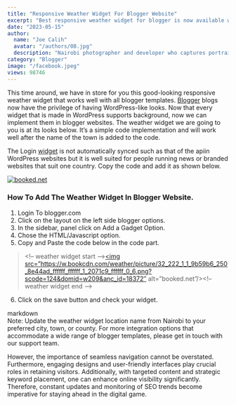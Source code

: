 ```yaml
---
title: "Responsive Weather Widget For Blogger Website"
excerpt: "Best responsive weather widget for blogger is now available with tutorial on how to add the widget to blogger widget layout sidebar section."
date: "2023-05-15"
author:
  name: "Joe Calih"
  avatar: "/authors/08.jpg"
  description: "Nairobi photographer and developer who captures portraiture, landscapes, weddings, and photo studios."
category: "Blogger"
image: "/facebook.jpeg"
views: 98746
---
```




This time around, we have in store for you this good-looking responsive weather widget that works well with all blogger templates. [Blogger](https://joecalih.co.ke/how-to-create-a-professional-blogger-website/) blogs now have the privilege of having WordPress-like looks. Now that every widget that is made in WordPress supports background, now we can implement them in blogger websites. The weather widget we are going to you is at its looks below. It’s a simple code implementation and will work well after the name of the town is added to the code.

The Login [widget](https://joecalih.co.ke/responsive-newsletter-email-subscription-blogger-widgets/) is not automatically synced such as that of the apiin WordPress websites but it is well suited for people running news or branded websites that suit one country. Copy the code and add it as shown below.

[![booked.net](https://i0.wp.com/w.bookcdn.com/weather/picture/32_222_1_1_9b59b6_250_8e44ad_ffffff_ffffff_1_2071c9_ffffff_0_6.png?w=788&ssl=1)](http://www.booked.net/weather/nairobi-222)

### How To Add The Weather Widget In Blogger Website.

1. Login To blogger.com  
2. Click on the layout on the left side blogger options.  
3. In the sidebar, panel click on Add a Gadget Option.  
4. Chose the HTML/Javascript option.  
5. Copy and Paste the code below in the code part.

> <!– weather widget start –><a target=”_blank” href=”http://www.booked.net/weather/nairobi-222″><img src=”https://w.bookcdn.com/weather/picture/32_222_1_1_9b59b6_250_8e44ad_ffffff_ffffff_1_2071c9_ffffff_0_6.png?scode=124&domid=w209&anc_id=18372″ alt=”booked.net”/></a><!– weather widget end –>

6. Click on the save button and check your widget.

markdown  
Note: Update the weather widget location name from Nairobi to your preferred city, town, or county. For more integration options that accommodate a wide range of blogger templates, please get in touch with our support team.

However, the importance of seamless navigation cannot be overstated. Furthermore, engaging designs and user-friendly interfaces play crucial roles in retaining visitors. Additionally, with targeted content and strategic keyword placement, one can enhance online visibility significantly. Therefore, constant updates and monitoring of SEO trends become imperative for staying ahead in the digital game.